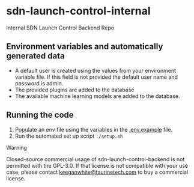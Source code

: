# sdn-launch-control-internal
Internal SDN Launch Control Backend Repo

## Environment variables and automatically generated data
- A default user is created using the values from your environment variable file. If this field is not provided the default user name and password is admin.
- The provided plugins are added to the database
- The available machine learning models are added to the database.

## Running the code
1. Populate an env file using the variables in the [.env.example](./control_center/.env.example) file.
2. Run the automated set up script `./setup.sh`


> [!WARNING]
> Closed-source commercial usage of sdn-launch-control-backend is not permitted with the GPL-3.0. If that license is not compatible with your use case, please contact keeganwhite@taurinetech.com to buy a commercial license.


